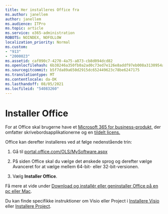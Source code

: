 ```yaml
---
title: Her installeres Office fra
ms.author: janellem
author: janellem
ms.audience: ITPro
ms.topic: article
ms.service: o365-administration
ROBOTS: NOINDEX, NOFOLLOW
localization_priority: Normal
ms.custom:
- "913"
- "2000023"
ms.assetid: caf090c7-4270-4a75-a873-cb8d094dcd82
ms.openlocfilehash: 6b38246a350fb0a2ad0c73ed7e126e8addf97eb008a3130954a2c01ecc8f4eaf
ms.sourcegitcommit: b5f7da89a650d2915dc652449623c78be6247175
ms.translationtype: MT
ms.contentlocale: da-DK
ms.lasthandoff: 08/05/2021
ms.locfileid: "54083260"
---
```

# <a name="install-office"></a>Installer Office

For at Office skal brugerne have et [Microsoft 365 for business-produkt,](https://support.office.com/article/f8ab5e25-bf3f-4a47-b264-174b1ee925fd?wt.mc_id=Alchemy_ClientDIA) der omfatter skrivebordsapplikationerne og en [tildelt licens.](https://docs.microsoft.com/microsoft-365/admin/add-users/add-users)
  
Office kan derefter installeres ved at følge nedenstående trin:
  
1. Gå til [portal.office.com/OLS/MySoftware.aspx](https://portal.office.com/OLS/MySoftware.aspx)

2. På siden Office skal du vælge det ønskede sprog  og derefter vælge Avanceret for at vælge mellem 64-bit- eller 32-bit-versionen.

3. Vælg **Installer Office**.

Få mere at vide under [Download og installér eller geninstaller Office på en pc eller Mac](https://support.office.com/article/4414eaaf-0478-48be-9c42-23adc4716658?wt.mc_id=Alchemy_ClientDIA).
  
Du kan finde specifikke instruktioner om Visio eller Project i [Installere Visio](https://support.office.com/article/f98f21e3-aa02-4827-9167-ddab5b025710) eller [Installere Project](https://support.office.com/article/7059249b-d9fe-4d61-ab96-5c5bf435f281).
